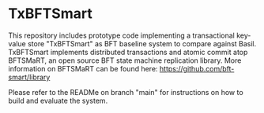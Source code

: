 # TxBFTSmart

This repository includes prototype code implementing a transactional key-value store "TxBFTSmart" as BFT baseline system to compare against Basil. TxBFTSmart implements distributed transactions and atomic commit atop BFTSMaRT, an open source BFT state machine replication library. More information on BFTSMaRT can be found here: https://github.com/bft-smart/library

Please refer to the READMe on branch "main" for instructions on how to build and evaluate the system.
